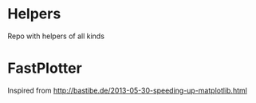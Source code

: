# Helpers
Repo with helpers of all kinds


# FastPlotter 
Inspired from http://bastibe.de/2013-05-30-speeding-up-matplotlib.html
